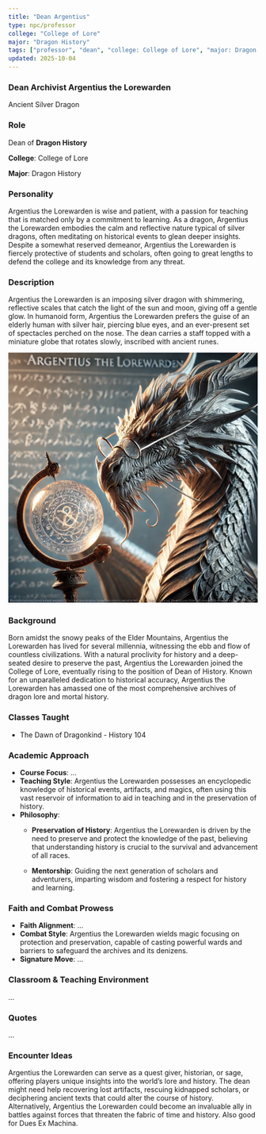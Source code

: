 ```yaml
---
title: "Dean Argentius"
type: npc/professor
college: "College of Lore"
major: "Dragon History"
tags: ["professor", "dean", "college: College of Lore", "major: Dragon History","variant:silver"]
updated: 2025-10-04
---
```


### Dean Archivist Argentius the Lorewarden

Ancient Silver Dragon

### Role

Dean of **Dragon History**

**College**: College of Lore

**Major**: Dragon History

### Personality

Argentius the Lorewarden is wise and patient, with a passion for teaching that is matched only by a commitment to learning. As a dragon, Argentius the Lorewarden embodies the calm and reflective nature typical of silver dragons, often meditating on historical events to glean deeper insights. Despite a somewhat reserved demeanor, Argentius the Lorewarden is fiercely protective of students and scholars, often going to great lengths to defend the college and its knowledge from any threat.

### Description

Argentius the Lorewarden is an imposing silver dragon with shimmering, reflective scales that catch the light of the sun and moon, giving off a gentle glow. In humanoid form, Argentius the Lorewarden prefers the guise of an elderly human with silver hair, piercing blue eyes, and an ever-present set of spectacles perched on the nose. The dean carries a staff topped with a miniature globe that rotates slowly, inscribed with ancient runes.

![DEC6CF45-45CB-49BA-A375-570657D435E7](/assets/images/DEC6CF45-45CB-49BA-A375-570657D435E7.webp)

### Background

Born amidst the snowy peaks of the Elder Mountains, Argentius the Lorewarden has lived for several millennia, witnessing the ebb and flow of countless civilizations. With a natural proclivity for history and a deep-seated desire to preserve the past, Argentius the Lorewarden joined the College of Lore, eventually rising to the position of Dean of History. Known for an unparalleled dedication to historical accuracy, Argentius the Lorewarden has amassed one of the most comprehensive archives of dragon lore and mortal history.

### Classes Taught

- The Dawn of Dragonkind - History 104

### Academic Approach

- **Course Focus**: ...
- **Teaching Style**: Argentius the Lorewarden possesses an encyclopedic knowledge of historical events, artifacts, and magics, often using this vast reservoir of information to aid in teaching and in the preservation of history.
- **Philosophy**:
  - **Preservation of History**: Argentius the Lorewarden is driven by the need to preserve and protect the knowledge of the past, believing that understanding history is crucial to the survival and advancement of all races.

  - **Mentorship**: Guiding the next generation of scholars and adventurers, imparting wisdom and fostering a respect for history and learning.

### Faith and Combat Prowess

- **Faith Alignment**: ...
- **Combat Style**: Argentius the Lorewarden wields magic focusing on protection and preservation, capable of casting powerful wards and barriers to safeguard the archives and its denizens.
- **Signature Move**: ...

### Classroom & Teaching Environment

...

### Quotes

...

### Encounter Ideas

Argentius the Lorewarden can serve as a quest giver, historian, or sage, offering players unique insights into the world’s lore and history. The dean might need help recovering lost artifacts, rescuing kidnapped scholars, or deciphering ancient texts that could alter the course of history. Alternatively, Argentius the Lorewarden could become an invaluable ally in battles against forces that threaten the fabric of time and history. Also good for Dues Ex Machina.
